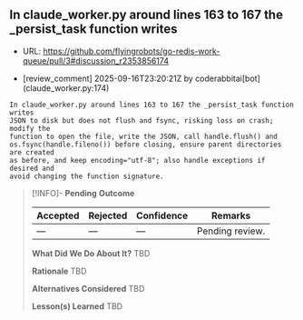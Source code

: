 ## In claude_worker.py around lines 163 to 167 the _persist_task function writes

- URL: https://github.com/flyingrobots/go-redis-work-queue/pull/3#discussion_r2353856174

- [review_comment] 2025-09-16T23:20:21Z by coderabbitai[bot] (claude_worker.py:174)

```text
In claude_worker.py around lines 163 to 167 the _persist_task function writes
JSON to disk but does not flush and fsync, risking loss on crash; modify the
function to open the file, write the JSON, call handle.flush() and
os.fsync(handle.fileno()) before closing, ensure parent directories are created
as before, and keep encoding="utf-8"; also handle exceptions if desired and
avoid changing the function signature.
```

> [!INFO]- **Pending**
> **Outcome**
> 
> | Accepted | Rejected | Confidence | Remarks |
> |----------|----------|------------|---------|
> | — | — | — | Pending review. |
>
> **What Did We Do About It?**
> TBD
>
> **Rationale**
> TBD
>
> **Alternatives Considered**
> TBD
>
> **Lesson(s) Learned**
> TBD
